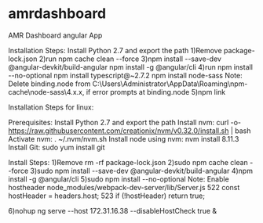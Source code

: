 # amrdashboard
AMR Dashboard angular App

Installation Steps:
Install Python 2.7 and export the path
1)Remove package-lock.json 
2)run npm cache clean --force 
3)npm install --save-dev @angular-devkit/build-angular
 npm install -g @angular/cli
4)run npm install --no-optional
npm install typescript@~2.7.2
npm install node-sass
Note: Delete binding.node from C:\Users\Administrator\AppData\Roaming\npm-cache\node-sass\4.x.x, if error prompts at binding.node
5)npm link


Installation Steps for linux:

Prerequisites:
Install Python 2.7 and export the path
Install nvm: curl -o- https://raw.githubusercontent.com/creationix/nvm/v0.32.0/install.sh | bash
Activate nvm: . ~/.nvm/nvm.sh
Install node using nvm: nvm install 8.11.3
Install Git: sudo yum install git

Install Steps:
1)Remove rm -rf package-lock.json 
2)sudo npm cache clean --force 
3)sudo npm install --save-dev @angular-devkit/build-angular
4)npm install -g @angular/cli
5)sudo npm install --no-optional
Note: Enable hostheader
	node_modules/webpack-dev-server/lib/Server.js
	522   const hostHeader = headers.host;
	523   if (!hostHeader) return true;

6)nohup ng serve --host 172.31.16.38 --disableHostCheck true &



